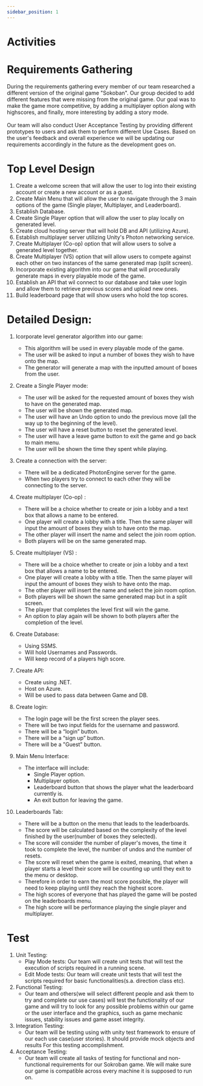 ```yaml
---
sidebar_position: 1
---
```


# Activities

# Requirements Gathering
During the requirements gathering every member of our team researched a different version of the original game "Sokoban". Our group decided to add different features that were missing from the original game. Our goal was to make the game more competitive, by adding a multiplayer option along with highscores, and finally, more interesting by adding a story mode.<br/>   
Our team will also conduct User Acceptance Testing by providing different prototypes to users and ask them to perform different Use Cases. Based on the user's feedback and overall experience we will be updating our requirements accordingly in the future as the development goes on.


# Top Level Design 
1. Create a welcome screen that will allow the user to log into their  existing account or create a new account or as a guest.
2. Create Main Menu that will allow the user to navigate through the 3 main options of the game (Single player, Multiplayer, and Leaderboard).
3. Establish Database.
4. Create Single Player option that will allow the user to play locally on generated level.
5. Create cloud hosting server that will hold DB and API (utilizing Azure).
6. Establish multiplayer server utilizing Unity's Photon networking service.
7. Create Multiplayer (Co-op) option that will allow users to solve a generated level together.
8. Create Multiplayer (VS) option that will allow users to compete against each other on two instances of the same generated map (split screen).
9. Incorporate existing algorithm into our game that will procedurally generate maps in every playable mode of the game. 
10. Establish an API that wil connect to our database and take user login and allow them to retrieve previous scores and upload new ones.
11. Build leaderboard page that will show users who hold the top scores.


# Detailed Design: 
1. Icorporate level generator algorithm into our game:
    - This algorithm will be used in every playable mode of the game.
    - The user will be asked to input a number of boxes they wish to have onto the map.
    - The generator will generate a map with the inputted amount of boxes from the user.

2. Create a Single Player mode:
    - The user will be asked for the requested amount of boxes they wish to have on the generated map.
    - The user will be shown the generated map.
    - The user will have an Undo option to undo the previous move (all the way up to the beginning of the level).
    - The user will have a reset button to reset the generated level.
    - The user will have a leave game button to exit the game and go back to main menu.
    - The user will be shown the time they spent while playing.

3. Create a connection with the server:
    - There will be a dedicated PhotonEngine server for the game.
    - When two players try to connect to each other they will be connecting to the server.

4. Create multiplayer (Co-op) :
    - There will be a choice whether to create or join a lobby and a text box that allows a name to be entered.
    - One player will create a lobby with a title. Then the same player will input the amount of boxes they wish to have onto the map.
    - The other player will insert the name and select the join room option.
    - Both players will be on the same generated map.

5. Create multiplayer (VS) :
    - There will be a choice whether to create or join a lobby and a text box that allows a name to be entered.
    - One player will create a lobby with a title. Then the same player will input the amount of boxes they wish to have onto the map.
    - The other player will insert the name and select the join room option.
    - Both players will be shown the same generated map but in a split screen.
    - The player that completes the level first will win the game.
    - An option to play again will be shown to both players after the completion of the level.

6. Create Database:
    - Using SSMS.
    - Will hold Usernames and Passwords.
    - Will keep record of a players high score.

7. Create API:
    - Create using .NET.
    - Host on Azure.
    - Will be used to pass data between Game and DB.

8. Create login:
    - The login page will be the first screen the player sees.
    - There will be two input fields for the username and password.
    - There will be a “login” button.
    - There will be a “sign up” button.
    - There will be a "Guest" button. 

9. Main Menu Interface:
    - The interface will include:
        - Single Player option.
        - Multiplayer option.
        - Leaderboard button that shows the player what the leaderboard currently is.
        - An exit button for leaving the game.

10. Leaderboards Tab:
    - There will be a button on the menu that leads to the leaderboards.
    - The score will be calculated based on the complexity of the level finished by the user(number of boxes they selected).
    - The score will consider the number of player's moves, the time it took to complete the level, the number of undos and the number of resets.
    - The score will reset when the game is exited, meaning, that when a player starts a level their score will be counting up until they exit to the menu or desktop.
    - Therefore in order to earn the most score possible, the player will need to keep playing until they reach the highest score.
    - The high scores of everyone that has played the game will be posted on the leaderboards menu.
    - The high score will be performance playing the single player and multiplayer. 


# Test
1. Unit Testing:
    - Play Mode tests: Our team will create unit tests that will test the execution of scripts required in a running scene.
    - Edit Mode tests: Our team will create unit tests that will test the scripts required for basic functionalities(s.a. direction class etc).
2. Functional Testing:
    - Our team and others(we will select different people and ask them to try and complete our use cases) will test the functionality of our game and will try to look for any possible problems within our game or the user interface and the graphics, such as game mechanic issues, stability issues and game asset integrity.
3. Integration Testing:
    -  Our team will be testing using with unity test framework to ensure of our each use case(user stories). It should provide mock objects and results For this testing accomplishment. 
4. Acceptance Testing:
    - Our team will create all tasks of testing for functional and non-functional requirements for our Sokroban game. We will make sure our game is compatible across every machine it is supposed to run on.
